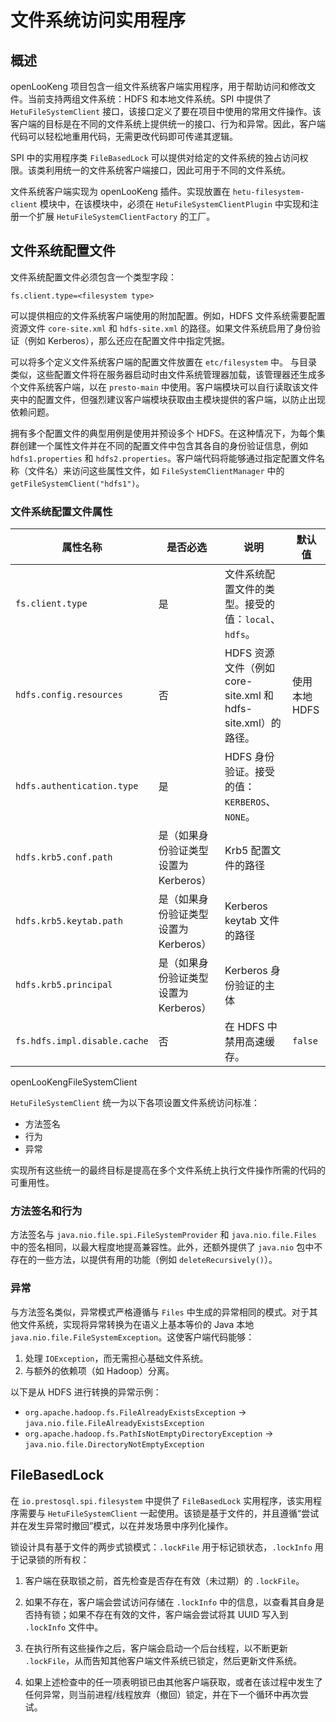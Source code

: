 
# 文件系统访问实用程序

## 概述

openLooKeng 项目包含一组文件系统客户端实用程序，用于帮助访问和修改文件。当前支持两组文件系统：HDFS 和本地文件系统。SPI 中提供了 ``HetuFileSystemClient`` 接口，该接口定义了要在项目中使用的常用文件操作。该客户端的目标是在不同的文件系统上提供统一的接口、行为和异常。因此，客户端代码可以轻松地重用代码，无需更改代码即可传递其逻辑。

SPI 中的实用程序类 `FileBasedLock` 可以提供对给定的文件系统的独占访问权限。该类利用统一的文件系统客户端接口，因此可用于不同的文件系统。

文件系统客户端实现为 openLooKeng 插件。实现放置在 ``hetu-filesystem-client`` 模块中，在该模块中，必须在 ``HetuFileSystemClientPlugin`` 中实现和注册一个扩展 ``HetuFileSystemClientFactory`` 的工厂。

## 文件系统配置文件

文件系统配置文件必须包含一个类型字段：

    fs.client.type=<filesystem type>

可以提供相应的文件系统客户端使用的附加配置。例如，HDFS 文件系统需要配置资源文件 `core-site.xml` 和 `hdfs-site.xml` 的路径。如果文件系统启用了身份验证（例如 Kerberos），那么还应在配置文件中指定凭据。

可以将多个定义文件系统客户端的配置文件放置在 `etc/filesystem` 中。  与目录类似，这些配置文件将在服务器启动时由文件系统管理器加载，该管理器还生成多个文件系统客户端，以在 `presto-main` 中使用。客户端模块可以自行读取该文件夹中的配置文件，但强烈建议客户端模块获取由主模块提供的客户端，以防止出现依赖问题。

拥有多个配置文件的典型用例是使用并预设多个 HDFS。在这种情况下，为每个集群创建一个属性文件并在不同的配置文件中包含其各自的身份验证信息，例如 `hdfs1.properties` 和 `hdfs2.properties`。客户端代码将能够通过指定配置文件名称（文件名）来访问这些属性文件，如 `FileSystemClientManager` 中的 `getFileSystemClient("hdfs1")`。

### 文件系统配置文件属性

| 属性名称| 是否必选| 说明| 默认值|
|----------|----------|----------|----------|
| `fs.client.type`| 是| 文件系统配置文件的类型。接受的值：`local`、`hdfs`。||
| `hdfs.config.resources`| 否| HDFS 资源文件（例如 core-site.xml 和 hdfs-site.xml）的路径。| 使用本地 HDFS|
| `hdfs.authentication.type`| 是| HDFS 身份验证。接受的值：`KERBEROS`、`NONE`。||
| `hdfs.krb5.conf.path`| 是（如果身份验证类型设置为 Kerberos）| Krb5 配置文件的路径||
| `hdfs.krb5.keytab.path`| 是（如果身份验证类型设置为 Kerberos）| Kerberos keytab 文件的路径||
| `hdfs.krb5.principal`| 是（如果身份验证类型设置为 Kerberos）| Kerberos 身份验证的主体 ||
| `fs.hdfs.impl.disable.cache`| 否| 在 HDFS 中禁用高速缓存。| `false`|

openLooKengFileSystemClient

``HetuFileSystemClient`` 统一为以下各项设置文件系统访问标准：

- 方法签名
- 行为
- 异常

实现所有这些统一的最终目标是提高在多个文件系统上执行文件操作所需的代码的可重用性。

### 方法签名和行为

方法签名与 `java.nio.file.spi.FileSystemProvider` 和 `java.nio.file.Files` 中的签名相同，以最大程度地提高兼容性。此外，还额外提供了 `java.nio` 包中不存在的一些方法，以提供有用的功能（例如 `deleteRecursively()`）。

### 异常

与方法签名类似，异常模式严格遵循与 `Files` 中生成的异常相同的模式。对于其他文件系统，实现将异常转换为在语义上基本等价的 Java 本地 `java.nio.file.FileSystemException`。这使客户端代码能够：

1. 处理 `IOException`，而无需担心基础文件系统。
2. 与额外的依赖项（如 Hadoop）分离。

以下是从 HDFS 进行转换的异常示例：

- `org.apache.hadoop.fs.FileAlreadyExistsException` -> `java.nio.file.FileAlreadyExistsException`
- `org.apache.hadoop.fs.PathIsNotEmptyDirectoryException` -> `java.nio.file.DirectoryNotEmptyException`

## FileBasedLock

在 `io.prestosql.spi.filesystem` 中提供了 `FileBasedLock` 实用程序，该实用程序需要与 ``HetuFileSystemClient`` 一起使用。该锁是基于文件的，并且遵循“尝试并在发生异常时撤回”模式，以在并发场景中序列化操作。

锁设计具有基于文件的两步式锁模式：`.lockFile` 用于标记锁状态，`.lockInfo` 用于记录锁的所有权：

1. 客户端在获取锁之前，首先检查是否存在有效（未过期）的 `.lockFile`。

2. 如果不存在，客户端会尝试访问存储在 `.lockInfo` 中的信息，以查看其自身是否持有锁；如果不存在有效的文件，客户端会尝试将其 UUID 写入到 `.lockInfo` 文件中。

3. 在执行所有这些操作之后，客户端会启动一个后台线程，以不断更新 `.lockFile`，从而告知其他客户端文件系统已锁定，然后更新文件系统。

4. 如果上述检查中的任一项表明锁已由其他客户端获取，或者在该过程中发生了任何异常，则当前进程/线程放弃（撤回）锁定，并在下一个循环中再次尝试。